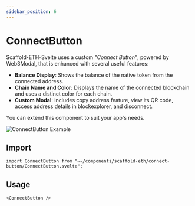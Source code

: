 ```yaml
---
sidebar_position: 6
---
```


# ConnectButton

Scaffold-ETH-Svelte uses a custom _"Connect Button"_, powered by Web3Modal, that is enhanced with several useful features:

- **Balance Display**: Shows the balance of the native token from the connected address.
- **Chain Name and Color**: Displays the name of the connected blockchain and uses a distinct color for each chain.
- **Custom Modal**: Includes copy address feature, view its QR code, access address details in blockexplorer, and disconnect.

You can extend this component to suit your app's needs.

![ConnectButton Example](/img/components/ConnectButton.gif)

## Import

```tsx
import ConnectButton from "~~/components/scaffold-eth/connect-button/ConnectButton.svelte";
```

## Usage

```tsx
<ConnectButton />
```

